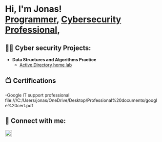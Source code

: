 <h1>Hi, I'm Jonas! <br/><a href="https://github.com/joshmadakor1">Programmer</a>, <a href="https://www.linkedin.com/in/joshmadakor/">Cybersecurity Professional</a>, 
<h2>👨‍💻 Cyber security Projects:</h2>

- <b>Data Structures and Algorithms Practice</b>
  - [Active Directory home lab](https://github.com/jonasggonzalez/ActiveDircetroyLab)

<h2>📺 Certifications</h2>
-Google IT support professional
file:///C:/Users/jonas/OneDrive/Desktop/Professional%20documents/google%20cert.pdf
<h2> 🤳 Connect with me:</h2>



[<img align="left" alt="JoshMadakor | LinkedIn" width="22px" src="https://cdn.jsdelivr.net/npm/simple-icons@v3/icons/linkedin.svg" />][linkedin]

[linkedin]: https://www.linkedin.com/in/jonas-gonzalez0455/


<!--
**joshmadakor1/joshmadakor1** is a ✨ _special_ ✨ repository because its `README.md` (this file) appears on your GitHub profile.

Here are some ideas to get you started:

- 🔭 I’m currently working on ...
- 🌱 I’m currently learning ...
- 👯 I’m looking to collaborate on ...
- 🤔 I’m looking for help with ...
- 💬 Ask me about ...
- 📫 How to reach me: ...
- 😄 Pronouns: ...
- ⚡ Fun fact: ...
-->
